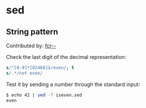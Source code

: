 # sed

## String pattern
Contributed by: [fcr--](https://github.com/fcr--)

Check the last digit of the decimal representation:
```sed
s/^[0-9]*[02468]$/even/; t
s/.*/not even/
```

Test it by sending a number through the standard input:
```bash
$ echo 42 | sed -f iseven.sed
even
```
